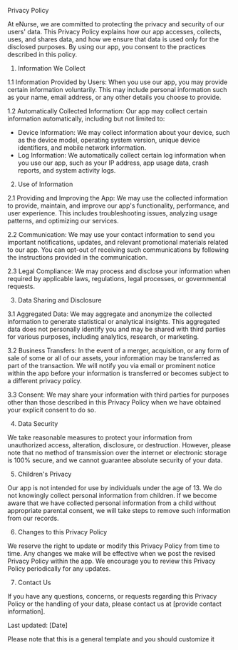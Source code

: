 Privacy Policy

At eNurse, we are committed to protecting the privacy and security of our users' data. This Privacy Policy explains how our app accesses, collects, uses, and shares data, and how we ensure that data is used only for the disclosed purposes. By using our app, you consent to the practices described in this policy.

1. Information We Collect

1.1 Information Provided by Users: When you use our app, you may provide certain information voluntarily. This may include personal information such as your name, email address, or any other details you choose to provide.

1.2 Automatically Collected Information: Our app may collect certain information automatically, including but not limited to:

- Device Information: We may collect information about your device, such as the device model, operating system version, unique device identifiers, and mobile network information.
- Log Information: We automatically collect certain log information when you use our app, such as your IP address, app usage data, crash reports, and system activity logs.

2. Use of Information

2.1 Providing and Improving the App: We may use the collected information to provide, maintain, and improve our app's functionality, performance, and user experience. This includes troubleshooting issues, analyzing usage patterns, and optimizing our services.

2.2 Communication: We may use your contact information to send you important notifications, updates, and relevant promotional materials related to our app. You can opt-out of receiving such communications by following the instructions provided in the communication.

2.3 Legal Compliance: We may process and disclose your information when required by applicable laws, regulations, legal processes, or governmental requests.

3. Data Sharing and Disclosure

3.1 Aggregated Data: We may aggregate and anonymize the collected information to generate statistical or analytical insights. This aggregated data does not personally identify you and may be shared with third parties for various purposes, including analytics, research, or marketing.

3.2 Business Transfers: In the event of a merger, acquisition, or any form of sale of some or all of our assets, your information may be transferred as part of the transaction. We will notify you via email or prominent notice within the app before your information is transferred or becomes subject to a different privacy policy.

3.3 Consent: We may share your information with third parties for purposes other than those described in this Privacy Policy when we have obtained your explicit consent to do so.

4. Data Security

We take reasonable measures to protect your information from unauthorized access, alteration, disclosure, or destruction. However, please note that no method of transmission over the internet or electronic storage is 100% secure, and we cannot guarantee absolute security of your data.

5. Children's Privacy

Our app is not intended for use by individuals under the age of 13. We do not knowingly collect personal information from children. If we become aware that we have collected personal information from a child without appropriate parental consent, we will take steps to remove such information from our records.

6. Changes to this Privacy Policy

We reserve the right to update or modify this Privacy Policy from time to time. Any changes we make will be effective when we post the revised Privacy Policy within the app. We encourage you to review this Privacy Policy periodically for any updates.

7. Contact Us

If you have any questions, concerns, or requests regarding this Privacy Policy or the handling of your data, please contact us at [provide contact information].

Last updated: [Date]

Please note that this is a general template and you should customize it
